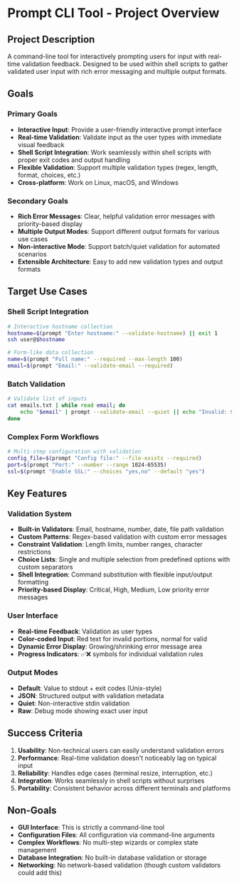 # Prompt CLI Tool - Project Overview

## Project Description

A command-line tool for interactively prompting users for input with real-time validation feedback. Designed to be used within shell scripts to gather validated user input with rich error messaging and multiple output formats.

## Goals

### Primary Goals
- **Interactive Input**: Provide a user-friendly interactive prompt interface
- **Real-time Validation**: Validate input as the user types with immediate visual feedback
- **Shell Script Integration**: Work seamlessly within shell scripts with proper exit codes and output handling
- **Flexible Validation**: Support multiple validation types (regex, length, format, choices, etc.)
- **Cross-platform**: Work on Linux, macOS, and Windows

### Secondary Goals
- **Rich Error Messages**: Clear, helpful validation error messages with priority-based display
- **Multiple Output Modes**: Support different output formats for various use cases
- **Non-interactive Mode**: Support batch/quiet validation for automated scenarios
- **Extensible Architecture**: Easy to add new validation types and output formats

## Target Use Cases

### Shell Script Integration
```bash
# Interactive hostname collection
hostname=$(prompt "Enter hostname:" --validate-hostname) || exit 1
ssh user@$hostname

# Form-like data collection
name=$(prompt "Full name:" --required --max-length 100)
email=$(prompt "Email:" --validate-email --required)
```

### Batch Validation
```bash
# Validate list of inputs
cat emails.txt | while read email; do
    echo "$email" | prompt --validate-email --quiet || echo "Invalid: $email"
done
```

### Complex Form Workflows
```bash
# Multi-step configuration with validation
config_file=$(prompt "Config file:" --file-exists --required)
port=$(prompt "Port:" --number --range 1024-65535)
ssl=$(prompt "Enable SSL:" --choices "yes,no" --default "yes")
```

## Key Features

### Validation System
- **Built-in Validators**: Email, hostname, number, date, file path validation
- **Custom Patterns**: Regex-based validation with custom error messages
- **Constraint Validation**: Length limits, number ranges, character restrictions
- **Choice Lists**: Single and multiple selection from predefined options with custom separators
- **Shell Integration**: Command substitution with flexible input/output formatting
- **Priority-based Display**: Critical, High, Medium, Low priority error messages

### User Interface
- **Real-time Feedback**: Validation as user types
- **Color-coded Input**: Red text for invalid portions, normal for valid
- **Dynamic Error Display**: Growing/shrinking error message area
- **Progress Indicators**: ✅❌ symbols for individual validation rules

### Output Modes
- **Default**: Value to stdout + exit codes (Unix-style)
- **JSON**: Structured output with validation metadata
- **Quiet**: Non-interactive stdin validation
- **Raw**: Debug mode showing exact user input

## Success Criteria

1. **Usability**: Non-technical users can easily understand validation errors
2. **Performance**: Real-time validation doesn't noticeably lag on typical input
3. **Reliability**: Handles edge cases (terminal resize, interruption, etc.)
4. **Integration**: Works seamlessly in shell scripts without surprises
5. **Portability**: Consistent behavior across different terminals and platforms

## Non-Goals

- **GUI Interface**: This is strictly a command-line tool
- **Configuration Files**: All configuration via command-line arguments
- **Complex Workflows**: No multi-step wizards or complex state management
- **Database Integration**: No built-in database validation or storage
- **Networking**: No network-based validation (though custom validators could add this)